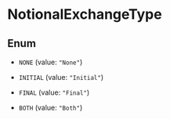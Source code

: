 

# NotionalExchangeType

## Enum


* `NONE` (value: `"None"`)

* `INITIAL` (value: `"Initial"`)

* `FINAL` (value: `"Final"`)

* `BOTH` (value: `"Both"`)



